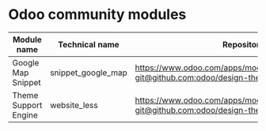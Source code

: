 # Odoo community modules

Module name | Technical name | Repository / URL | Author | License
------------|----------------|------------------|--------|--------
Google Map Snippet | snippet_google_map | https://www.odoo.com/apps/modules/8.0/snippet_google_map/<br />[git@github.com:odoo/design-themes.git#8.0](https://github.com/odoo/design-themes) | Odoo S.A. | Affero GPL-3
Theme Support Engine | website_less | https://www.odoo.com/apps/modules/8.0/website_less/<br />[git@github.com:odoo/design-themes.git#8.0](https://github.com/odoo/design-themes) | Odoo S.A. | Affero GPL-3
